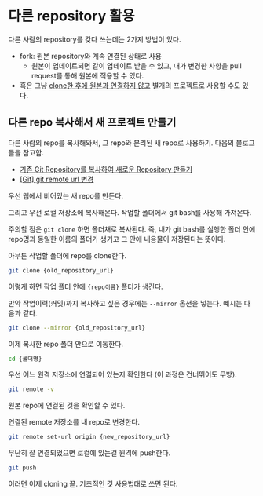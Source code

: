 # 다른 repository 활용
다른 사람의 repository를 갖다 쓰는데는 2가지 방법이 있다.

* fork: 원본 repository와 계속 연결된 상태로 사용
  * 원본이 업데이트되면 같이 업데이트 받을 수 있고, 내가 변경한 사항을 pull request를 통해 원본에 적용할 수 있다.
* 혹은 그냥 [clone한 후에 원본과 연결하지 않고](#다른-repo-복사해서-새-프로젝트-만들기) 별개의 프로젝트로 사용할 수도 있다.



## 다른 repo 복사해서 새 프로젝트 만들기

다른 사람의 repo를 복사해와서, 그 repo와 분리된 새 repo로 사용하기.
다음의 블로그들을 참고함.
* [기존 Git Repository를 복사하여 새로운 Repository 만들기](https://projooni.tistory.com/entry/%EA%B8%B0%EC%A1%B4-Git-Repository%EB%A5%BC-%EB%B3%B5%EC%82%AC%ED%95%98%EC%97%AC-%EC%83%88%EB%A1%9C%EC%9A%B4-Repository-%EB%A7%8C%EB%93%A4%EA%B8%B0)
* [[Git] git remote url 변경](https://wrjeoung.tistory.com/35)



우선 웹에서 비어있는 새 repo를 만든다.

그리고 우선 로컬 저장소에 복사해온다. 작업할 폴더에서 git bash를 사용해 가져온다.

주의할 점은 `git clone` 하면 폴더채로 복사된다. 즉, 내가 git bash를 실행한 폴더 안에 repo명과 동일한 이름의 폴더가 생기고 그 안에 내용물이 저장된다는 뜻이다.

아무튼 작업할 폴더에 repo를 clone한다.

```bash
git clone {old_repository_url}
```

이렇게 하면 작업 폴더 안에 `{repo이름}` 폴더가 생긴다.

만약 작업이력(커밋)까지 복사하고 싶은 경우에는 `--mirror` 옵션을 넣는다. 예시는 다음과 같다.

```bash
git clone --mirror {old_repository_url}
```

이제 복사한 repo 폴더 안으로 이동한다.

```bash
cd {폴더명}
```

우선 어느 원격 저장소에 연결되어 있는지 확인한다 (이 과정은 건너뛰어도 무방).

```bash
git remote -v
```

원본 repo에 연결된 것을 확인할 수 있다.

연결된 remote 저장소를 내 repo로 변경한다.

```bash
git remote set-url origin {new_repository_url}
```

무난히 잘 연결되었으면 로컬에 있는걸 원격에 push한다.

```bash
git push
```



이러면 이제 cloning 끝. 기초적인 깃 사용법대로 쓰면 된다.
